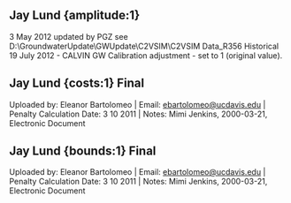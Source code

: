 ## Jay Lund {amplitude:1} 
3 May 2012 updated by PGZ see D:\GroundwaterUpdate\GWUpdate\C2VSIM\C2VSIM Data_R356 Historical   19 July 2012 - CALVIN GW Calibration adjustment - set to 1 (original value).

## Jay Lund {costs:1} Final
Uploaded by: Eleanor Bartolomeo | Email: ebartolomeo@ucdavis.edu | Penalty Calculation Date: 3 10 2011 |  Notes: 
Mimi Jenkins, 2000-03-21, Electronic Document

## Jay Lund {bounds:1} Final
Uploaded by: Eleanor Bartolomeo | Email: ebartolomeo@ucdavis.edu | Penalty Calculation Date: 3 10 2011 |  Notes: 
Mimi Jenkins, 2000-03-21, Electronic Document
